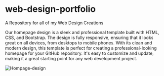 # web-design-portfolio
A Repository for all of my Web Design Creations

Our homepage design is a sleek and professional template built with HTML, CSS, and Bootstrap.
The design is fully responsive, ensuring that it looks great on all devices, from desktops to mobile phones.
With its clean and modern design, this template is perfect for creating a professional-looking homepage for your GitHub repository.
It's easy to customize and update, making it a great starting point for any web development project.


![Hompage-design](https://user-images.githubusercontent.com/44018172/219922667-83b40628-2653-49df-b771-38711088d1e4.png)
